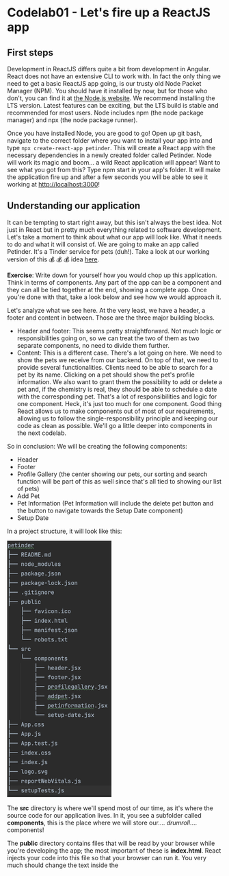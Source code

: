 # Codelab01 - Let's fire up a ReactJS app

## First steps
Development in ReactJS differs quite a bit from development in Angular. React does not have an extensive CLI to work with. In fact the only thing we need 
to get a basic ReactJS app going, is our trusty old Node Packet Manager (NPM). You should have it installed by now, but for those who don't, you can find
it at [the Node.js website](https://nodejs.org/en/). We recommend installing the LTS version. Latest features can be exciting, but the LTS
build is stable and recommended for most users. Node includes npm (the node package manager) and npx (the node package runner).

Once you have installed Node, you are good to go! Open up git bash, navigate to the correct folder where you want to install your app into and type ``npx create-react-app petinder``. This will create a React app with the necessary
dependencies in a newly created folder called Petinder. Node will work its magic and boom... a wild React application will appear! Want to see what you got from this? Type 
npm start in your app's folder. It will make the application fire up and after a few seconds you will be able to see it working at [http://localhost:3000](http://localhost:3000)!

## Understanding our application
It can be tempting to start right away, but this isn't always the best idea. Not just in React but in pretty much everything related to software development. Let's take a moment to think about what our app will look like. What it needs
to do and what it will consist of. We are going to make an app called Petinder. It's a Tinder service for pets (duh!). Take a look at our working version of this :moneybag: :moneybag: :moneybag: idea [here](https://petinder-react.netlify.app).

**Exercise**: Write down for yourself how you would chop up this application. Think in terms of components. Any part of the app can be a component and they can all be tied together at the end, showing a complete app. Once you're done with that, 
take a look below and see how we would approach it.


Let's analyze what we see here. At the very least, we have a header, a footer and content in between. Those are the three major building blocks.

* Header and footer: This seems pretty straightforward. Not much logic or responsibilities going on, so we can treat the two of them as two separate components, no need to divide them further.
* Content: This is a different case. There's a lot going on here. We need to show the pets we receive from our backend. On top of that, we need to provide several functionalities. Clients need to be able to search for a pet by its name. Clicking on a pet should
show the pet's profile information. We also want to grant them the possibility to add or delete a pet and, if the chemistry is real, they should be able to schedule a date with the corresponding pet. That's a lot of responsibilities and logic for one component. 
Heck, it's just too much for one component. Good thing React allows us to make components out of most of our requirements, allowing us to follow the single-responsibility principle and keeping our code as clean as possible. We'll go a little deeper into components in the next codelab.

So in conclusion: We will be creating the following components: 
* Header
* Footer
* Profile Gallery (the center showing our pets, our sorting and search function will be part of this as well since that's all tied to showing our list of pets)
* Add Pet
* Pet Information (Pet Information will include the delete pet button and the button to navigate towards the Setup Date component)
* Setup Date

In a project structure, it will look like this:

<img src="structure.png" width="244" height="598" />

The **src** directory is where we'll spend most of our time, as it's where the source code for our application lives. In it, you see a subfolder called **components**, this is the place where we will store our.... *drumroll*.... components!

The **public** directory contains files that will be read by your browser while you're developing the app; the most important of these is **index.html**. React injects your code into this file so that your browser can run it. You very much should change the text inside the <title> element in this file to reflect the title of your application. Accurate page titles are important for accessibility!

* Change your app's title to _Petinder_.

The **package.json** file is the heart of any Node project. It records important metadata about a project which is required before publishing to NPM, and also defines functional attributes of a project that npm uses to install dependencies, run scripts, and identify the entry point to our package.
Not all fields available in package.json will apply to you, but we can achieve some powerful benefits by recording information about our application in its package.json file. Understanding the role of package.json and how it relates to npm is an important part of developing Node.js apps, and increasingly an important part of the JavaScript ecosystem.

This is our interpretation of a good setup for this app. Other people might have a different view on this and their view might be equally viable, React doesn't provide too many conventions and/or guidelines to follow. This makes it difficult to know if you're
doing the right thing. You'll see that when you start looking up certain issues you run into. There's tons of information out there and everyone seems to have a different solution for the same problem. It's normal to feel a bit lost in this and it can get frustrating
at times. A good rule of thumb is following what you already know about coding. Try to stick to one responsibility per component. Keep code as concise and clear as possible, with the idea that another developer should be able to find his way quick in the codebase always on your mind.

You'll notice React often uses JSX (there are other types possible). Take a look at [https://reactjs.org/docs/introducing-jsx.html](https://reactjs.org/docs/introducing-jsx.html) to learn more about this syntax extension to JavaScript.

## Conclusion
We now have a working React application. We got rid of the default contents and replaced it with the title of the app we're going to build. For now, we only have one component in
this app, which consists of ``App.jsx``, containing the component's logic and template we will be showing in our browser.

You've learned:
- how to create a new React app with ```create-react-app```.
- What the default folders and files are for when you create a React app through **create-react-app*.
- What **package.json** is and how it is not only used in React apps, but in the entire **Node** ecosystem.
- how to start your angular app with ```npm start```.
- what JSX is and why React recommends you to use it.
- that a component contains both logic and its template within a single file.
- to think about the structure of your app before diving into its code.


